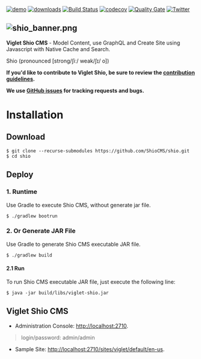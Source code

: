 [![demo](https://img.shields.io/badge/demo-try%20online-FF874B.svg)](https://viglet.com/shio/demo) [![downloads](https://img.shields.io/github/downloads/ShioCMS/shio/total.svg)](https://github.com/ShioCMS/shio/releases/download/v0.3.6/viglet-shio.jar) [![Build Status](https://travis-ci.com/ShioCMS/shio.svg?branch=master)](https://travis-ci.com/ShioCMS/shio) [![codecov](https://codecov.io/gh/ShioCMS/shio/branch/master/graph/badge.svg)](https://codecov.io/gh/ShioCMS/shio) [![Quality Gate](https://sonarcloud.io/api/project_badges/measure?project=ShioCMS_shio&metric=alert_status)](https://sonarcloud.io/dashboard/index/ShioCMS_shio)
[![Twitter](https://img.shields.io/twitter/follow/shiocms.svg?style=social&label=Follow)](https://twitter.com/intent/follow?screen_name=shiocms)

![shio_banner.png](https://shiocms.github.io/shio/img/shio_banner.png) 
------

**Viglet Shio CMS** - Model Content, use GraphQL and Create Site using Javascript with Native Cache and Search.

Shio (pronounced [strong/ʃiː/ weak/ʃɪ/ o])

**If you'd like to contribute to Viglet Shio, be sure to review the [contribution
guidelines](CONTRIBUTING.md).**

**We use [GitHub issues](https://github.com/ShioCMS/shio/issues) for tracking requests and bugs.**

# Installation

## Download

```shell
$ git clone --recurse-submodules https://github.com/ShioCMS/shio.git
$ cd shio
```

## Deploy 

### 1. Runtime

Use Gradle to execute Shio CMS, without generate jar file.

```shell
$ ./gradlew bootrun
```


### 2. Or Generate JAR File

Use Gradle to generate Shio CMS executable JAR file.

```shell
$ ./gradlew build
```

#### 2.1 Run

To run Shio CMS executable JAR file, just execute the following line:

```shell
$ java -jar build/libs/viglet-shio.jar
```

## Viglet Shio CMS
* Administration Console: [http://localhost:2710](http://localhost:2710).

> login/password: admin/admin

* Sample Site: [http://localhost:2710/sites/viglet/default/en-us](http://localhost:2710/sites/viglet/default/en-us).
